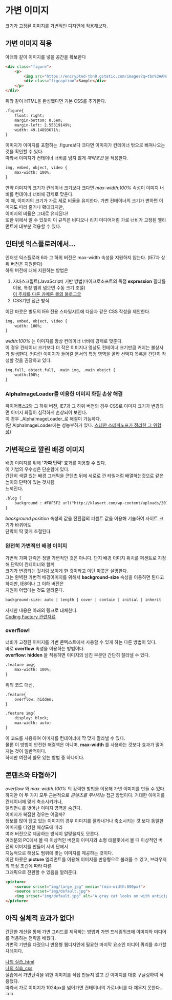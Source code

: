# 가변 이미지  
크기가 고정된 이미지를 가변적인 디자인에 적용해보자.  

## 가변 이미지 적용  
아래와 같이 이미지를 넣을 공간을 확보한다
```html
<div class="figure">
    <p>
        <img src="https://encrypted-tbn0.gstatic.com/images?q=tbn%3AANd9GcTUipmhR5VeV5-h0vGDPKK85SaUQY-7t8WJnbs84Ttevmjq102-" alt="">
        <div class="figcaption">Sample</div>
    </p>
</div>
```

위와 같이 HTML을 완성했다면 기본 CSS를 추가한다.
```html
.figure{
    float: right;
    margin-bottom: 0.5em;
    margin-left: 2.55319149%;
    width: 49.14893671%;
}
```  
이미지가 이미지를 포함하는 .figure보다 크다면 이미지가 컨테이너 밖으로 삐져나오는 것을 확인할 수 있다.  
따라서 이미지가 컨테이너 너비를 넘지 않게 _제약조건_ 을 적용한다.  
```html
img, embed, object, video {
    max-width: 100%;
}
```
만약 이미지의 크기가 컨테이너 크기보다 크다면 _max-width:100%_ 속성이 이미지 너비를 컨테이너 너비에 강제로 맞춘다.  
이 때, 이미지의 크기가 가로 세로 비율을 유지한다. 가변 컨테이너의 크기가 변하면 이미지도 따라 줄거나 확대되지만,  
이미지의 비율은 그대로 유지된다!  
또한 위에서 알 수 있듯이 이 규칙은 비디오나 리치 미디어처럼 가로 너비가 고정된 엘리먼트에 대부분 적용할 수 있다. 

## 인터넷 익스플로러에서...
인터넷 익스플로러 6과 그 하위 버전은 max-width 속성을 지원하지 않는다. (IE7과 상위 버전은 지원한다)  
하위 버전에 대해 지원하는 방법은
1. 자바스크립트(JavaScript) 기반 방법(마이크로소프트의 독점 __expression__ 필터를 이용, 특정 범위 넘으면 수동 크기 조절)    
[이 주제를 다룬 카메론 몰의 블로그글](http://bkaprt.com/rwd2/14/)
2. CSS기반 접근 방식  

이단 마콧은 별도의 IE6 전용 스타일시트에 다음과 같은 CSS 작성을 제안한다.  
```html
img, embed, object, video {
    width: 100%;
}
```
_width:100%_ 는 이미지를 항상 컨테이너 너비에 강제로 맞춘다.  
이 경우 컨테이너 크기보다 더 작은 이미지나 영상도 컨테이너 크기만큼 커지는 불상사가 발생한다.
커다란 이미지가 들어갈 문서의 특정 영역을 골라 선택자 목록을 간단히 작성할 것을 권장하고 있다.  
```html
img.full, object.full, .main img, .main obejct {
    width:100%;
}
```

### AlphaImageLoader를 이용한 이미지 화질 손상 해결  
파이어폭스2와 그 하위 버전, IE7과 그 하위 버전의 경우 CSS로 이미지 크기가 변경되면 이미지 화질이 심각하게 손상되어 보인다.      
이 경우 _AlphaImageLoader_로 해결이 가능하다.   
(단 AlphaImageLoader에는 성능부하가 있다. [스테얀 스테파노프가 정리한 그 위험성](https://bkaprt.com/rwd/17/))  


## 가변적으로 깔린 배경 이미지  
배경 이미지를 위해  __'가짜 단락'__  효과를 이용할 수 있다.    
이 기법의 우수성은 단순함에 있다.  
간단히 색깔 있는 배경 그래픽을 콘텐츠 뒤에 세로로 깐 타일처럼 배열하는것으로 같은 높이의 단락이 있는 것처럼     
느껴진다.
```html
.blog {
    background : #F8F5F2 url("http://klayart.com/wp-content/uploads/2017/04/klayart-prd-cat-4-5-1.jpg") repeat-y 63.111111111% 0;
}
```
_background position_ 속성의 값을 전환점의 퍼센트 값을 이용해 기술하여 사이트 크기가 바뀌어도   
단락이 딱 맞게 조절된다.

### 완전히 가변적인 배경 이미지  
가변적 가짜 단락은 정말 가변적인 것은 아니다. 단지 배경 이미지 위치를 퍼센트로 지정해 단락이 컨테이너와 함께  
크기가 변경되는 것처럼 보이게 한 것이라고 이단 마콧은 설명한다.  
그는 완벽한 가변적 배경이미지를 위해서 __background-size__ 속성을 이용하면 된다고 하지만, IE8이나 그 이하 버전은  
지원이 어렵다는 것도 알려준다.  
```html
background-size: auto | length | cover | contain | initial | inherit
```
자세한 내용은 아래의 링크로 대체한다.  
[Coding Factory 관련자료](https://www.codingfactory.net/10559)  

### overflow!
너비가 고정된 이미지를 가변 콘텍스트에서 사용할 수 있게 하는 다른 방법이 있다.  
바로 __overflow__ 속성을 이용하는 방법이다.  
__overflow: hidden__ 을 적용하면 이미지의 넘친 부분만 간단히 잘라낼 수 있다.
```html
.feature img{
    max-width: 100%;
}
```
위의 코드 대신,
```html
.feature{
    overflow: hidden;
}

.feature img{
    display: block;
    max-width: auto;
}
```
이 코드를 사용하여 이미지를 컨테이너에 딱 맞게 잘라낼 수 있다.  
물론 이 방법이 안전한 해결책은 아니며, __max-width__ 를 사용하는 것보다 효과가 떨어지는 것이 일반적이다.  
하지만 여전히 쓸모 있는 방법 중 하나이다.

## 콘텐츠와 타협하기
_overflow_ 와 _max-width:100%_ 의 강력한 방법을 이용해 가변 이미지를 만들 수 있다.  
하지만 이 두 가지 모두 근본적으로 _콘텐츠를 무시하는_ 접근 방법이다. 거대한 이미지를 컨테이너에 맞게 축소시키거나,  
엘리먼ㅌ를 벗어난 이미지 영역을 숨긴다.  
이미지가 복잡한 경우는 어떨까?  
정보를 많이 담고 있는 이미지의 경우 이미지를 잘라내거나 축소시키는 것 보다 동일한 이미지를 다양한 해상도에 따라  
여러 버전으로 제공하는 방식이 알맞을지도 모른다.  
여러분의 PC에서 볼 때 이상적인 버전의 이미지와 소형 태블릿에서 볼 때 이상적인 버전의 이미지를 만들어 서버 단에서  
지능적으로 해상도 범위에 맞는 이미지를 제공하는 것이다.  
이단 마콧은 __picture__ 엘리먼트를 이용해  이미지를 반응형으로 불러올 수 있고, 브라우저의 특정 조건에 따라 다른  
그래픽으로 전환할 수 있음을 알려준다.
```html
<picture>
    <soruce srcset="img/large.jpg" media="(min-width:800px)">
    <source srcset="img/default.jpg">
    <img srcset="img/default.jpg" alt="A gray cat looks on with anticipation">
</picture>
```

## 아직 실체적 효과가 없다!
간단한 계산을 통해 가변 그리드를 제작하는 방법과 가변 프레임워크에 이미지와 미디어를 적용하는 전략을 배웠다.  
가변적 기반을 다졌으니 반응형 웹디자인에 필요한 마지막 요소인 미디어 쿼리를 추가할 차례이다.  

[나의 실습_html](html/img.html)  
[나의 실습_css](css/img_css.css)  
실습에서 가변단락을 위한 이미지를 직접 만들지 않고 긴 이미지를 대충 구글링하여 적용했다.  
따라서 가로 이미지가 1024px를 넘어가면 컨테이너의 가로너비를 다 채우지 못한다...ㅋㅋ